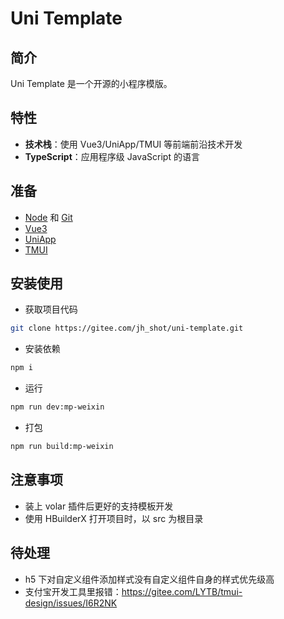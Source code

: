 # Uni Template

## 简介

Uni Template 是一个开源的小程序模版。

## 特性

- **技术栈**：使用 Vue3/UniApp/TMUI 等前端前沿技术开发
- **TypeScript**：应用程序级 JavaScript 的语言

## 准备

- [Node](http://nodejs.org/) 和 [Git](https://git-scm.com/)
- [Vue3](https://v3.cn.vuejs.org/guide/introduction.html)
- [UniApp](https://uniapp.dcloud.io/)
- [TMUI](https://tmui.design/)

## 安装使用

- 获取项目代码

```bash
git clone https://gitee.com/jh_shot/uni-template.git
```

- 安装依赖

```bash
npm i
```

- 运行

```bash
npm run dev:mp-weixin
```

- 打包

```bash
npm run build:mp-weixin
```

## 注意事项

- 装上 volar 插件后更好的支持模板开发
- 使用 HBuilderX 打开项目时，以 src 为根目录

## 待处理

- h5 下对自定义组件添加样式没有自定义组件自身的样式优先级高
- 支付宝开发工具里报错：<https://gitee.com/LYTB/tmui-design/issues/I6R2NK>
